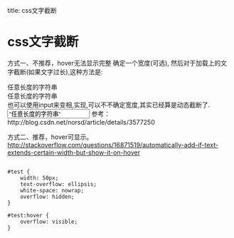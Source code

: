title: css文字截断 

#  css文字截断 
方式一、不推荐，hover无法显示完整
 确定一个宽度(可选), 然后对于加载上的文字截断(如果文字过长),这种方法是:
<div style="width:300px; overflow:hidden; text-overflow:ellipsis; white-space:nowrap;"> 任意长度的字符串 </div>
<div style=" overflow:hidden; text-overflow:ellipsis; white-space:nowrap;"> 任意长度的字符串 </div>
也可以使用input来变相,实现,可以不不确定宽度,其实已经算是动态截断了.
<input type=”text” style=”width:100%; cursor:default; border-width:0; border-style:none; background-color:transparent;” value=”任意长度的字符串” readonly/>
参考：http://blog.csdn.net/norsd/article/details/3577250

方式二、推荐，hover可显示。
http://stackoverflow.com/questions/16871519/automatically-add-if-text-extends-certain-width-but-show-it-on-hover
```

#test {
    width: 50px;
    text-overflow: ellipsis;
    white-space: nowrap;
    overflow: hidden;
}

#test:hover {
    overflow: visible;
}

```